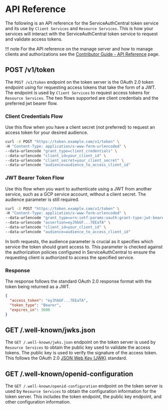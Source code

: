 # API Reference

The following is an API reference for the ServiceAuthCentral token service and its use by `Client Services` and `Resource Services`. This is how your services will interact with the ServiceAuthCentral token service to request and validate access tokens.

!!! note
    For the API reference on the manage server and how to manage clients and authorizations see the [Contributor Guide - API Reference](../contributorguide/apireference.md) page.

## POST /v1/token

The `POST /v1/token` endpoint on the token server is the OAuth 2.0 token endpoint using for requesting access tokens that take the form of a JWT. The endpoint is used by `Client Services` to request access tokens for `Resource Services`.  The two flows supported are client credentials and the preferred jwt bearer flow.

### Client Credentials Flow

Use this flow when you have a client secret (not preferred) to request an access token for your desired audience.

```bash
curl -X POST "https://token.example.com/v1/token" \
-H "Content-Type: application/x-www-form-urlencoded" \
--data-urlencode "grant_type=client_credentials" \
--data-urlencode "client_id=your_client_id" \
--data-urlencode "client_secret=your_client_secret" \
--data-urlencode "audience=audience_to_access_client_id"
```

### JWT Bearer Token Flow

Use this flow when you want to authenticate using a JWT from another service, such as a GCP service account, without a client secret. The audience parameter is still required.

```bash
curl -X POST "https://token.example.com/v1/token" \
-H "Content-Type: application/x-www-form-urlencoded" \
--data-urlencode "grant_type=urn:ietf:params:oauth:grant-type:jwt-bearer" \
--data-urlencode "assertion=eyJhbGF...7EEaTA" \
--data-urlencode "client_id=your_client_id" \
--data-urlencode "audience=audience_to_access_client_id"
```

In both requests, the audience parameter is crucial as it specifies which service the token should grant access to. This parameter is checked against the authorization policies configured in ServiceAuthCentral to ensure the requesting client is authorized to access the specified service.

### Response

The response follows the standard OAuth 2.0 response format with the token being returned as a JWT.

```json
{
  "access_token": "eyJhbGF...7EEaTA",
  "token_type": "Bearer",
  "expires_in": 3600
}
```

## GET /.well-known/jwks.json

The `GET /.well-known/jwks.json` endpoint on the token server is used by `Resource Services` to obtain the public key used to validate the access tokens. The public key is used to verify the signature of the access token. This follows the OAuth 2.0 [JSON Web Key (JWK)](https://datatracker.ietf.org/doc/html/rfc7517) standard.

## GET /.well-known/openid-configuration

The `GET /.well-known/openid-configuration` endpoint on the token server is used by `Resource Services` to obtain the configuration information for the token server. This includes the token endpoint, the public key endpoint, and other configuration information.
